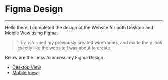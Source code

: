 # Figma Design
---

Hello there, I completed the design of the Website for both Desktop and Mobile View using Figma.

> I Transformed my previously created wireframes, and made them look exactly like the website I was about to create. 

Below are the Links to access my Figma Design.

- [Desktop View](https://www.figma.com/design/ws7PVToEVDOoOWdQ4nDQXp/Letterboxd-Design-Desktop-view?t=GpLbN62QOeDImAvW-1)
- [Mobile View](https://www.figma.com/design/5vk8o2upsaXoUVf2NhFBKx/Design-Letterboxd-Mobile-View?node-id=0-1&t=GpLbN62QOeDImAvW-1)
